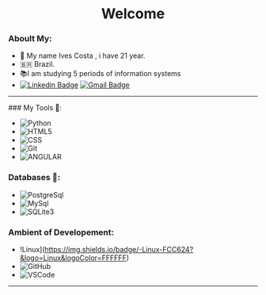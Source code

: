 <h1 align="center"> 
	Welcome
</h1>

### Aboult My: 
- 👋 My name Ives Costa , i have 21 year.
- 🇧🇷  Brazil.
- 📚I am studying 5 periods of information systems 
- [![Linkedin Badge](https://img.shields.io/badge/-LinkedIn-blue?style=flat-square&logo=Linkedin&logoColor=white&link=https://www.linkedin.com/in/ives-costa-082274183/)](https://www.linkedin.com/in/ives-costa-082274183/)
 [![Gmail Badge](https://img.shields.io/badge/ivescosta@cerberussistem.com.br-00000?style=flat-square&logo=Hotmail&logoColor=white&link=mailto:ivescosta@cerberussistem.com.br)](mailto:ivescosta@cerberussistem.com.br)

<hr>
### My Tools 🔧:

- ![Python](https://img.shields.io/badge/-Python-3776AB?&logo=Python&logoColor=FFFFFF) 
- ![HTML5](https://img.shields.io/badge/-HTML5-E34F26?&logo=HTML5&logoColor=FFFFFF) 
- ![CSS](https://img.shields.io/badge/-CSS-0000ff?&logo=Css&logoColor=000000) 
- ![Git](https://img.shields.io/badge/-Git-F05032?&logo=git&logoColor=FFFFFF) 
- ![ANGULAR](https://img.shields.io/badge/-Angular2-ff0066?&logo=Angular&logoColor=FFFFFF) 

</hr>

### Databases 💽:
- ![PostgreSql](https://img.shields.io/badge/-PostgreSql-336791?&logo=postgresql&logoColor=FFFFFF) 
- ![MySql](https://img.shields.io/badge/-MySql-003B57?&logo=MySQL&logoColor=FFFFFF) 
- ![SQLite3](https://img.shields.io/badge/-SQLite-4479A1?&logo=sqlite&logoColor=FFFFFF)

### Ambient of Developement:
- !Linux](https://img.shields.io/badge/-Linux-FCC624?&logo=Linux&logoColor=FFFFFF) 
- ![GitHub](https://img.shields.io/badge/-GitHub-181717?&logo=GitHub&logoColor=FFFFFF)
- ![VSCode](https://img.shields.io/badge/-VSCode-007ACC?&logo=Visual%20Studio%20Code&logoColor=FFFFFF) 


<hr>


 

